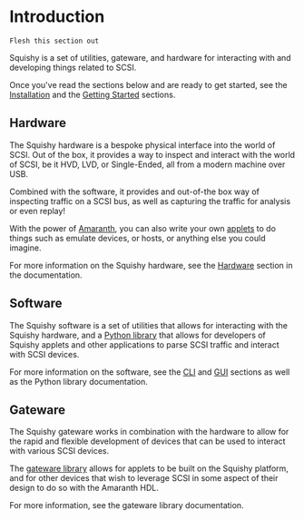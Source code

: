 # Introduction

```{todo}
Flesh this section out
```

Squishy is a set of utilities, gateware, and hardware for interacting with and developing things related to SCSI.

Once you've read the sections below and are ready to get started, see the [Installation](./install.md) and the [Getting Started](./getting_started.md) sections.


## Hardware

The Squishy hardware is a bespoke physical interface into the world of SCSI. Out of the box, it provides a way to inspect and interact with the world of SCSI, be it HVD, LVD, or Single-Ended, all from a modern machine over USB.

Combined with the software, it provides and out-of-the box way of inspecting traffic on a SCSI bus, as well as capturing the traffic for analysis or even replay!

With the power of [Amaranth](https://github.com/amaranth-lang), you can also write your own [applets](./applets/index.md) to do things such as emulate devices, or hosts, or anything else you could imagine.

For more information on the Squishy hardware, see the [Hardware](./hardware/index.md) section in the documentation.

## Software

The Squishy software is a set of utilities that allows for interacting with the Squishy hardware, and a [Python library](./library/python/index.md) that allows for developers of Squishy applets and other applications to parse SCSI traffic and interact with SCSI devices.

For more information on the software, see the [CLI](./cli.md) and [GUI](./gui.md) sections as well as the Python library documentation.

## Gateware

The Squishy gateware works in combination with the hardware to allow for the rapid and flexible development of devices that can be used to interact with various SCSI devices.

The [gateware library](./library/gateware/index.md) allows for applets to be built on the Squishy platform, and for other devices that wish to leverage SCSI in some aspect of their design to do so with the Amaranth HDL.


For more information, see the gateware library documentation.
